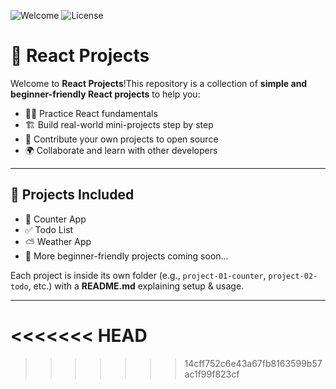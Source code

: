![Welcome](https://img.shields.io/badge/contributions-welcome-brightgreen.svg?style=flat)
![License](https://img.shields.io/badge/license-MIT-blue.svg)

# 🚀 React Projects

Welcome to **React Projects**!This repository is a collection of **simple and beginner-friendly React projects** to help you:

- 👨‍💻 Practice React fundamentals
- 🏗️ Build real-world mini-projects step by step
- 🤝 Contribute your own projects to open source
- 🌍 Collaborate and learn with other developers

---

## 📌 Projects Included

- 🔢 Counter App
- ✅ Todo List
- ⛅ Weather App
- 📝 More beginner-friendly projects coming soon...

Each project is inside its own folder (e.g., `project-01-counter`, `project-02-todo`, etc.) with a **README.md** explaining setup & usage.

---
<<<<<<< HEAD
=======

>>>>>>> 14cff752c6e43a67fb8163599b57ac1f99f823cf
